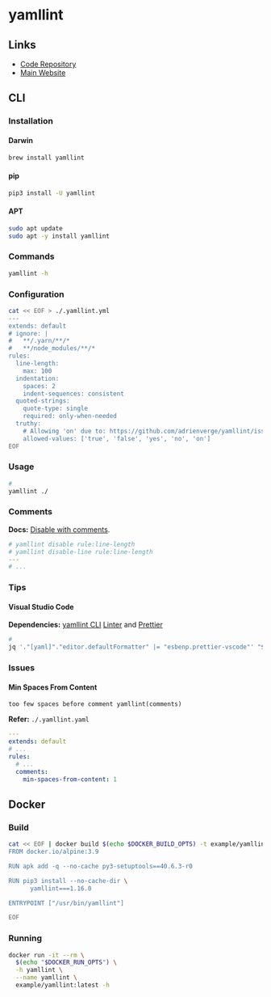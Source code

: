 # yamllint

## Links

- [Code Repository](https://github.com/adrienverge/yamllint)
- [Main Website](https://yamllint.readthedocs.io/en/stable/index.html)

## CLI

### Installation

#### Darwin

```sh
brew install yamllint
```

#### pip

```sh
pip3 install -U yamllint
```

#### APT

```sh
sudo apt update
sudo apt -y install yamllint
```

### Commands

```sh
yamllint -h
```

### Configuration

```sh
cat << EOF > ./.yamllint.yml
---
extends: default
# ignore: |
#   **/.yarn/**/*
#   **/node_modules/**/*
rules:
  line-length:
    max: 100
  indentation:
    spaces: 2
    indent-sequences: consistent
  quoted-strings:
    quote-type: single
    required: only-when-needed
  truthy:
    # Allowing 'on' due to: https://github.com/adrienverge/yamllint/issues/158
    allowed-values: ['true', 'false', 'yes', 'no', 'on']
EOF
```

### Usage

```sh
#
yamllint ./
```

### Comments

**Docs:** [Disable with comments](https://yamllint.readthedocs.io/en/stable/disable_with_comments.html).

```yml
# yamllint disable rule:line-length
# yamllint disable-line rule:line-length
---
# ...
```

### Tips

#### Visual Studio Code

**Dependencies:** [yamllint CLI](#cli) [Linter](/linter.md#visual-studio-code) and [Prettier](/prettier.md#visual-studio-code)

```sh
#
jq '."[yaml]"."editor.defaultFormatter" |= "esbenp.prettier-vscode"' "$PWD"/.vscode/settings.json | sponge "$PWD"/.vscode/settings.json
```

### Issues

#### Min Spaces From Content

```log
too few spaces before comment yamllint(comments)
```

**Refer:** `./.yamllint.yaml`

```yml
---
extends: default
# ...
rules:
  # ...
  comments:
    min-spaces-from-content: 1
```

## Docker

### Build

```sh
cat << EOF | docker build $(echo $DOCKER_BUILD_OPTS) -t example/yamllint -
FROM docker.io/alpine:3.9

RUN apk add -q --no-cache py3-setuptools==40.6.3-r0

RUN pip3 install --no-cache-dir \
      yamllint===1.16.0

ENTRYPOINT ["/usr/bin/yamllint"]

EOF
```

### Running

```sh
docker run -it --rm \
  $(echo "$DOCKER_RUN_OPTS") \
  -h yamllint \
  --name yamllint \
  example/yamllint:latest -h
```
